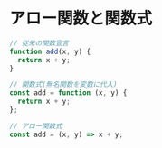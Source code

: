 # アロー関数と関数式

```typescript
// 従来の関数宣言
function add(x, y) {
  return x + y;
}

// 関数式(無名関数を変数に代入)
const add = function (x, y) {
  return x + y;
};

// アロー関数式
const add = (x, y) => x + y;
```
